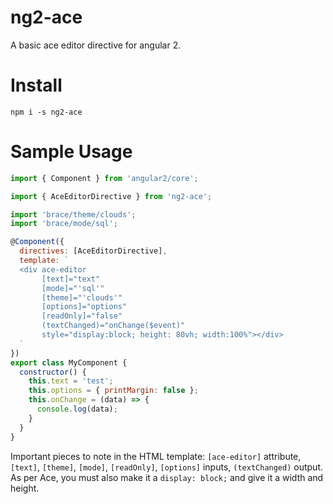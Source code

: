 # ng2-ace
A basic ace editor directive for angular 2.

# Install
`npm i -s ng2-ace`

# Sample Usage

```js
import { Component } from 'angular2/core';

import { AceEditorDirective } from 'ng2-ace';

import 'brace/theme/clouds';
import 'brace/mode/sql';

@Component({
  directives: [AceEditorDirective],
  template: `
  <div ace-editor
       [text]="text"
       [mode]="'sql'"
       [theme]="'clouds'"
       [options]="options"
       [readOnly]="false"
       (textChanged)="onChange($event)"
       style="display:block; height: 80vh; width:100%"></div>
  `
})
export class MyComponent {
  constructor() {
    this.text = 'test';
    this.options = { printMargin: false };
    this.onChange = (data) => {
      console.log(data);
    }
  }
}
```
Important pieces to note in the HTML template: `[ace-editor]` attribute, `[text]`, `[theme]`, `[mode]`, `[readOnly]`, `[options]` inputs, `(textChanged)` output. As per Ace, you must also make it a `display: block;` and give it a width and height.
